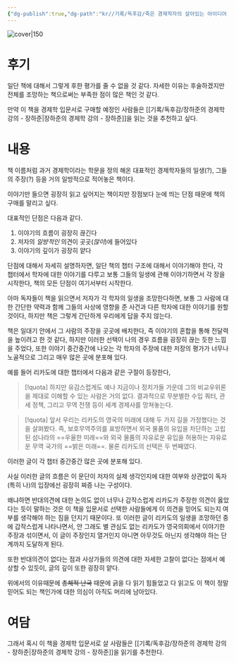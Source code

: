 ```yaml
---
{"dg-publish":true,"dg-path":"kr//기록/독후감/죽은 경제학자의 살아있는 아이디어 - 토드 부크홀츠 (Todd G Buchholz).md","permalink":"/kr//기록/독후감/죽은 경제학자의 살아있는 아이디어 - 토드 부크홀츠 (Todd G Buchholz)/","title":"죽은 경제학자의 살아있는 아이디어","tags":["📚Book"],"created":"2023-10-14","updated":"2023-10-14"}
---
```



![cover|150](http://books.google.com/books/content?id=gQXZEAAAQBAJ&printsec=frontcover&img=1&zoom=1&edge=curl&source=gbs_api)

# 후기
일단 책에 대해서 그렇게 후한 평가를 줄 수 없을 것 같다.
자세한 이유는 후술하겠지만 전체를 조망하는 책으로써는 부족한 점이 많은 책인 것 같다.

만약 이 책을 경제학 입문서로 구매할 예정인 사람들은 [[기록/독후감/장하준의 경제학 강의 - 장하준\|장하준의 경제학 강의 - 장하준]]을 읽는 것을 추천하고 싶다.

# 내용
책 이름처럼 과거 경제학이라는 학문을 정의 해온 대표적인 경제학자들의 일생(?), 그들의 주장(?) 등을 거의 일방적으로 적어놓은 책이다.

이야기만 들으면 굉장히 읽고 싶어지는 책이지만 장점보다 눈에 띄는 단점 때문에 책의 구매를 말리고 싶다.

대표적인 단점은 다음과 같다.
1. 이야기의 흐름이 굉장히 끊긴다
2. 저자의 *일방적인* 의견이 곳곳(*많이*)에 들어있다
3. 이야기의 깊이가 굉장히 얕다

단점에 대해서 자세히 설명하자면, 일단 책의 챕터 구조에 대해서 이야기해야 한다, 각 챕터에서 학자에 대한 이야기를 다루고 보통 그들의 일생에 관해 이야기하면서 각 장을 시작한다, 책의 모든 단점이 여기서부터 시작한다.

아마 독자들이 책을 읽으면서 저자가 각 학자의 일생을 조망한다하면, 보통 그 사람에 대한 간단한 약력과 함께 그들의 사상에 영향을 준 사건과 다른 학자에 대한 이야기를 원할 것이다, 하지만 책은 그렇게 간단하게 우리에게 답을 주지 않는다.

책은 일대기 안에서 그 사람의 주장을 곳곳에 배치한다, 즉 이야기의 혼합을 통해 전달력을 높이려고 한 것 같다, 하지만 이러한 선택이 나의 경우 흐름을 굉장히 끊는 듯한 느낌을 주었다, 또한 이야기 중간중간에 나오는 각 학자의 주장에 대한 저장의 평가가 너무나 노골적으로 그리고 매우 많은 곳에 분포해 있다. 

예를 들어 리카도에 대한 챕터에서 다음과 같은 구절이 등장한다,
>[!quota]
>하지만 유감스럽게도 예나 지금이나 정치가들 가운데 그의 비교우위론을 제대로 이해할 수 있는 사람은 거의 없다. 결과적으로 무분별한 수입 쿼터, 관세 정책, 그리고 무역 전쟁 등이 세계 경제사를 망쳐놓는다.

>[!quota]
>앞서 우리는 리카도의 영국의 미래에 대해 두 가지 길을 가정했다는 것을 살펴봤다. 즉, 보호무역주의를 표방하면서 외국 물품의 유입을 차단하는 고립된 섬나라의 ==우울한 미래==와 외국 물품의 자유로운 유입을 허용하는 자유로운 무역 국가의 ==밝은 미래==. 물론 리카도의 선택은 두 번째였다.

이러한 글이 각 챕터 중간중간 많은 곳에 분포해 있다.

사실 이러한 글의 흐름은 이 문단이 저자의 실제 생각인지에 대한 여부와 상관없이 독자(특히 나)의 입장에선 굉장히 짜증 나는 구성이다.

왜냐하면 반대의견에 대한 논의도 없이 너무나 갑작스럽게 리카도가 주장한 의견이 옳았다는 듯이 말하는 것은 이 책을 입문서로 선택한 사람들에게 이 의견을 믿어도 되는지 여부를 생각해야 하는 짐을 던지기 때문이다. 또 이러한 글이 리카도의 일생을 조망하던 중에 갑작스럽게 나타나면서, 안 그래도 별 관심도 없는 리카도가 영국의회에서 이야기한 주장과 섞이면서, 이 글이 주장인지 열거인지 아니면 아무것도 아닌지 생각해야 하는 단계까지 도달하게 된다.

또한 반대의견이 없다는 점과 사상가들의 의견에 대한 자세한 고찰이 없다는 점에서 예상할 수 있듯이, 글의 깊이 또한 굉장히 얕다.

위에서의 이유때문에 ~~총체적 난국~~ 때문에 긁을 다 읽기 힘들었고 다 읽고도 이 책이 정말 믿어도 되는 책인가에 대한 의심이 아직도 머리에 남아있다.

# 여담
그래서 혹시 이 책을 경제학 입문서로 살 사람들은 [[기록/독후감/장하준의 경제학 강의 - 장하준\|장하준의 경제학 강의 - 장하준]]을 읽기를 추천한다.
